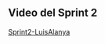 ## Video del Sprint 2

[Sprint2-LuisAlanya](https://unipe-my.sharepoint.com/:v:/g/personal/luis_alanya_c_uni_pe/ERj-Lg4EQUpJiDWSSOlklXYBedl5ke-16IlCg5bT9B0IVg?nav=eyJyZWZlcnJhbEluZm8iOnsicmVmZXJyYWxBcHAiOiJPbmVEcml2ZUZvckJ1c2luZXNzIiwicmVmZXJyYWxBcHBQbGF0Zm9ybSI6IldlYiIsInJlZmVycmFsTW9kZSI6InZpZXciLCJyZWZlcnJhbFZpZXciOiJNeUZpbGVzTGlua0NvcHkifX0&e=q2EDsJ)
